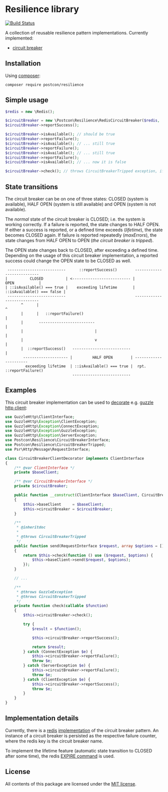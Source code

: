 # Resilience library

[![Build Status](https://api.travis-ci.org/Postcon/resilience.svg)](https://travis-ci.org/Postcon/resilience)

A collection of reusable resilience pattern implementations. Currently implemented:

* [circuit breaker](https://martinfowler.com/bliki/CircuitBreaker.html)

## Installation

Using [composer](https://getcomposer.org/download/):

```
composer require postcon/resilience
```

## Simple usage

```php
$redis = new \Redis();

$circuitBreaker = new \Postcon\Resilience\RedisCircuitBreaker($redis, 'system', 120, 3);
$circuitBreaker->reportSuccess();

$circuitBreaker->isAvailable(); // should be true
$circuitBreaker->reportFailure();
$circuitBreaker->isAvailable(); // ... still true
$circuitBreaker->reportFailure();
$circuitBreaker->isAvailable(); // ... still true
$circuitBreaker->reportFailure();
$circuitBreaker->isAvailable(); // ... now it is false

$circuitBreaker->check(); // throws CircuitBreakerTripped exception, if 'system' is not available.
```

## State transitions

The circuit breaker can be on one of three states: CLOSED (system is available), HALF OPEN (system is still available)
and OPEN (system is not available).

The _normal_ state of the circuit breaker is CLOSED; i.e. the system is working correctly. If a failure is reported,
the state changes to HALF OPEN. If either a success is reported, or a defined time exceeds (_lifetime_), the state
becomes CLOSED again. If failure is reported repeatedly (_maxErrors_), the state changes from HALF OPEN to OPEN
(_the circuit breaker is tripped_).

The OPEN state changes back to CLOSED, after exceeding a defined time. Depending on the usage of this circuit breaker
implementation, a reported success could change the OPEN state to be CLOSED as well.

```
 --------------------------      ::reportSuccess()        ---------------------------
|          CLOSED          | <-------------------------- |            OPEN           |
| ::isAvailable() === true |    exceeding lifetime       | ::isAvailable() === false |
 --------------------------                               ---------------------------
       ^      |                                                                 ^
       |      |   ::reportFailure()                                             |
       |       -------------------------                                        |
       |                                |                                       |
       |                                v                                       |
       |  ::reportSuccess()   --------------------------                        |
        -------------------- |         HALF OPEN        | ----------------------
         exceeding lifetime  | ::isAvailable() === true |  rpt. ::reportFailure()
                              --------------------------
```


## Examples

This circuit breaker implementation can be used to [decorate](examples/CircuitBreakerClientDecorator.php) e.g. [guzzle http client](https://github.com/guzzle/guzzle/): 

```php
use GuzzleHttp\ClientInterface;
use GuzzleHttp\Exception\ClientException;
use GuzzleHttp\Exception\ConnectException;
use GuzzleHttp\Exception\GuzzleException;
use GuzzleHttp\Exception\ServerException;
use Postcon\Resilience\CircuitBreakerInterface;
use Postcon\Resilience\CircuitBreakerTripped;
use Psr\Http\Message\RequestInterface;

class CircuitBreakerClientDecorator implements ClientInterface
{
    /** @var ClientInterface */
    private $baseClient;

    /** @var CircuitBreakerInterface */
    private $circuitBreaker;

    public function __construct(ClientInterface $baseClient, CircuitBreakerInterface $circuitBreaker)
    {
        $this->baseClient     = $baseClient;
        $this->circuitBreaker = $circuitBreaker;
    }

    /**
     * @inheritdoc
     *
     * @throws CircuitBreakerTripped
     */
    public function send(RequestInterface $request, array $options = [])
    {
        return $this->check(function () use ($request, $options) {
            $this->baseClient->send($request, $options);
        });
    }

    // ...

    /**
     * @throws GuzzleException
     * @throws CircuitBreakerTripped
     */
    private function check(callable $function)
    {
        $this->circuitBreaker->check();

        try {
            $result = $function();

            $this->circuitBreaker->reportSuccess();

            return $result;
        } catch (ConnectException $e) {
            $this->circuitBreaker->reportFailure();
            throw $e;
        } catch (ServerException $e) {
            $this->circuitBreaker->reportFailure();
            throw $e;
        } catch (ClientException $e) {
            $this->circuitBreaker->reportSuccess();
            throw $e;
        }
    }
}
```

## Implementation details

Currently, there is a [redis](https://redis.io/) [implementation](lib/RedisCircuitBreaker.php) of the circuit
breaker pattern. An instance of a circuit breaker is persisted as the respective failure counter, where the redis key
is the circuit breaker name.

To implement the lifetime feature (automatic state transition to CLOSED after some time), the redis [EXPIRE command](https://redis.io/commands/expire) is used.

## License

All contents of this package are licensed under the [MIT license](LICENSE).
